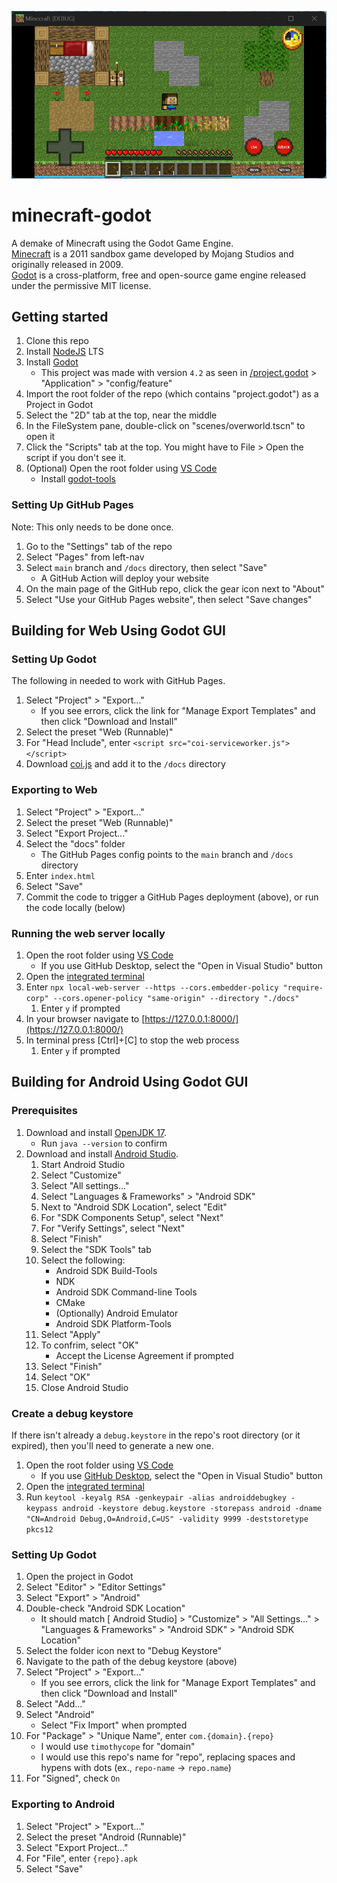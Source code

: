 ![Minecraft Godot](/minecraft-godot.png)

# minecraft-godot
A demake of Minecraft using the Godot Game Engine.
</br>
[Minecraft](https://www.minecraft.net/en-us) is a 2011 sandbox game developed by Mojang Studios and originally released in 2009.
</br>
[Godot](https://godotengine.org/) is a cross-platform, free and open-source game engine released under the permissive MIT license.

## Getting started
1. Clone this repo
1. Install [NodeJS](https://nodejs.org/en/) LTS
1. Install [Godot](https://godotengine.org/)
    - This project was made with version `4.2` as seen in [/project.godot](/project.godot) > "Application" > "config/feature"
1. Import the root folder of the repo (which contains "project.godot") as a Project in Godot
1. Select the "2D" tab at the top, near the middle
1. In the FileSystem pane, double-click on "scenes/overworld.tscn" to open it
1. Click the "Scripts" tab at the top. You might have to File > Open the script if you don't see it.
1. (Optional) Open the root folder using [VS Code](https://code.visualstudio.com/)
    - Install [godot-tools](https://marketplace.visualstudio.com/items?itemName=geequlim.godot-tools)

### Setting Up GitHub Pages
Note: This only needs to be done once.
1. Go to the "Settings" tab of the repo
1. Select "Pages" from left-nav
1. Select `main` branch and `/docs` directory, then select "Save"
    - A GitHub Action will deploy your website
1. On the main page of the GitHub repo, click the gear icon next to "About"
1. Select "Use your GitHub Pages website", then select "Save changes"

## Building for Web Using Godot GUI

### Setting Up Godot
The following in needed to work with GitHub Pages.
1. Select "Project" > "Export..."
    - If you see errors, click the link for "Manage Export Templates" and then click "Download and Install"
1. Select the preset "Web (Runnable)"
1. For "Head Include", enter `<script src="coi-serviceworker.js"></script>`
1. Download [coi.js](https://github.com/gzuidhof/coi-serviceworker/raw/master/coi-serviceworker.js) and add it to the `/docs` directory

### Exporting to Web
1. Select "Project" > "Export..."
1. Select the preset "Web (Runnable)"
1. Select "Export Project..."
1. Select the "docs" folder
    - The GitHub Pages config points to the `main` branch and `/docs` directory
1. Enter `index.html`
1. Select "Save"
1. Commit the code to trigger a GitHub Pages deployment (above), or run the code locally (below)

### Running the web server locally
1. Open the root folder using [VS Code](https://code.visualstudio.com/)
    - If you use GitHub Desktop, select the "Open in Visual Studio" button
1. Open the [integrated terminal](https://code.visualstudio.com/docs/editor/integrated-terminal)
1. Enter `npx local-web-server --https --cors.embedder-policy "require-corp" --cors.opener-policy "same-origin" --directory "./docs"`
    1. Enter `y` if prompted
1. In your browser navigate to [https://127.0.0.1:8000/](https://127.0.0.1:8000/)
1. In terminal press [Ctrl]+[C] to stop the web process
    1. Enter `y` if prompted

## Building for Android Using Godot GUI

### Prerequisites
1. Download and install [OpenJDK 17](https://adoptium.net/temurin/releases/?variant=openjdk17).
    - Run `java --version` to confirm
1. Download and install [Android Studio](https://developer.android.com/studio/).
    1. Start Android Studio
    1. Select "Customize"
    1. Select "All settings..."
    1. Select "Languages & Frameworks" > "Android SDK"
    1. Next to "Android SDK Location", select "Edit"
    1. For "SDK Components Setup", select "Next"
    1. For "Verify Settings", select "Next"
    1. Select "Finish"
    1. Select the "SDK Tools" tab
    1. Select the following:
        - Android SDK Build-Tools
        - NDK
        - Android SDK Command-line Tools
        - CMake
        - (Optionally) Android Emulator
        - Android SDK Platform-Tools
    1. Select "Apply"
    1. To confrim, select "OK"
        - Accept the License Agreement if prompted
    1. Select "Finish"
    1. Select "OK"
    1. Close Android Studio

### Create a debug keystore
If there isn't already a `debug.keystore` in the repo's root directory (or it expired), then you'll need to generate a new one.
1. Open the root folder using [VS Code](https://code.visualstudio.com/)
   * If you use [GitHub Desktop](https://desktop.github.com/), select the "Open in Visual Studio" button
1. Open the [integrated terminal](https://code.visualstudio.com/docs/editor/integrated-terminal)
1. Run `keytool -keyalg RSA -genkeypair -alias androiddebugkey -keypass android -keystore debug.keystore -storepass android -dname "CN=Android Debug,O=Android,C=US" -validity 9999 -deststoretype pkcs12`

### Setting Up Godot
1. Open the project in Godot
1. Select "Editor" > "Editor Settings"
1. Select "Export" > "Android"
1. Double-check "Android SDK Location"
    - It should match [ Android Studio] > "Customize" > "All Settings..." > "Languages & Frameworks" > "Android SDK" > "Android SDK Location"
1. Select the folder icon next to "Debug Keystore"
1. Navigate to the path of the debug keystore (above)
1. Select "Project" > "Export..."
    - If you see errors, click the link for "Manage Export Templates" and then click "Download and Install"
1. Select "Add..."
1. Select "Android"
    - Select "Fix Import" when prompted
1. For "Package" > "Unique Name", enter `com.{domain}.{repo}`
    - I would use `timothycope` for "domain"
    - I would use this repo's name for "repo", replacing spaces and hypens with dots (ex., `repo-name` -> `repo.name`)
1. For "Signed", check `On`

### Exporting to Android
1. Select "Project" > "Export..."
1. Select the preset "Android (Runnable)"
1. Select "Export Project..."
1. For "File", enter `{repo}.apk`
1. Select "Save"
